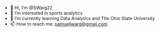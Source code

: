 - 👋 Hi, I’m @SWarg22
- 👀 I’m interested in sports analytics
- 🌱 I’m currently learning Data Analytics and The Ohio State University
- 📫 How to reach me: samueljwarg@gmail.com
